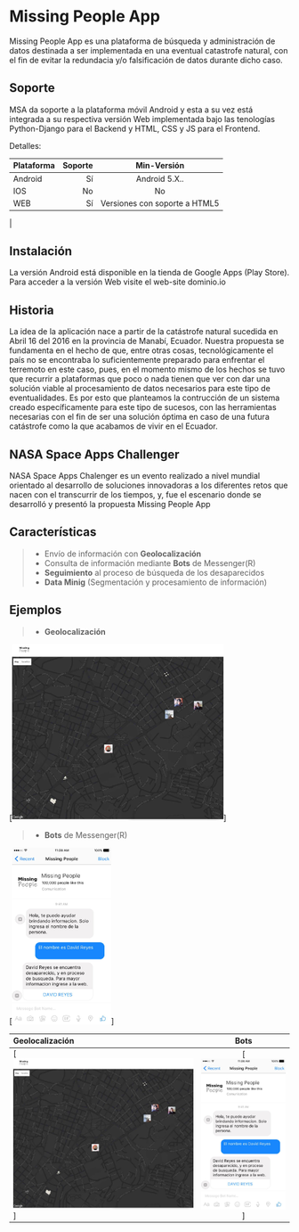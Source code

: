 # Missing People App

Missing People App es una plataforma de búsqueda y administración de datos destinada a ser implementada en una eventual catastrofe natural, con el fin de evitar la redundacia y/o falsificación de datos durante dicho caso.

Soporte
-------
MSA da soporte a la plataforma móvil Android y esta a su vez está integrada a su respectiva versión Web implementada bajo las tenologías Python-Django para el Backend y HTML, CSS y JS para el Frontend.

Detalles:

| Plataforma                    | Soporte                   | Min-Versión                     |
| :---------------------------- | ------------------------: | :-----------------------------: |
| Android                       | Sí                        |  Android 5.X..                  |
| IOS                           | No                        |  No                             |
| WEB                           | Sí                        |  Versiones con soporte a HTML5  |
|

Instalación
-----------
La versión Android está disponible en la tienda de Google Apps (Play Store).
Para acceder a la versión Web visite el web-site dominio.io

Historia
--------
La idea de la aplicación nace a partir de la catástrofe natural sucedida en Abril 16 del 2016 en la provincia de Manabí, Ecuador.
Nuestra propuesta se fundamenta en el hecho de que, entre otras cosas, tecnológicamente el país no se encontraba lo suficientemente preparado para enfrentar el terremoto en este caso, pues, en el momento mismo de los hechos se tuvo que recurrir a plataformas que poco o nada tienen que ver con dar una solución viable al procesamiento de datos necesarios para este tipo de eventualidades. Es por esto que planteamos la contrucción de un sistema creado específicamente para este tipo de sucesos, con las herramientas necesarias con el fin de ser una solución óptima en caso de una futura catástrofe como la que acabamos de vivir en el Ecuador.

NASA Space Apps Challenger
-------------------------
NASA Space Apps Chalenger es un evento realizado a nivel mundial orientado al desarrollo de soluciones innovadoras a los diferentes retos que nacen con el transcurrir de los tiempos, y, fue el escenario donde se desarrolló y presentó la propuesta Missing People App

Características
--------

> - Envío de información con **Geolocalización**
> - Consulta de información mediante **Bots** de Messenger(R)
> - **Seguimiento** al proceso de búsqueda de los desaparecidos
> - **Data Minig** (Segmentación y procesamiento de información)

Ejemplos
--------

> - **Geolocalización**

[![](https://github.com/miguelriosr/WebMissingPeople/blob/master/assets/img/geo.png)]

> - **Bots** de Messenger(R)

[![](https://github.com/miguelriosr/WebMissingPeople/blob/master/assets/img/boot.png)]

| **Geolocalización**   | **Bots**    |
| :---------------------| :---------: |
| [![](https://github.com/miguelriosr/WebMissingPeople/blob/master/assets/img/geo.png)] | [![](https://github.com/miguelriosr/WebMissingPeople/blob/master/assets/img/boot.png)] |

